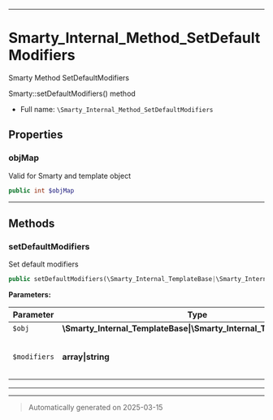 ***

# Smarty_Internal_Method_SetDefaultModifiers

Smarty Method SetDefaultModifiers

Smarty::setDefaultModifiers() method

* Full name: `\Smarty_Internal_Method_SetDefaultModifiers`



## Properties


### objMap

Valid for Smarty and template object

```php
public int $objMap
```






***

## Methods


### setDefaultModifiers

Set default modifiers

```php
public setDefaultModifiers(\Smarty_Internal_TemplateBase|\Smarty_Internal_Template|\Smarty $obj, array|string $modifiers): \Smarty|\Smarty_Internal_Template
```








**Parameters:**

| Parameter | Type | Description |
|-----------|------|-------------|
| `$obj` | **\Smarty_Internal_TemplateBase&#124;\Smarty_Internal_Template&#124;\Smarty** |  |
| `$modifiers` | **array&#124;string** | modifier or list of modifiers<br />to set |





***


***
> Automatically generated on 2025-03-15
